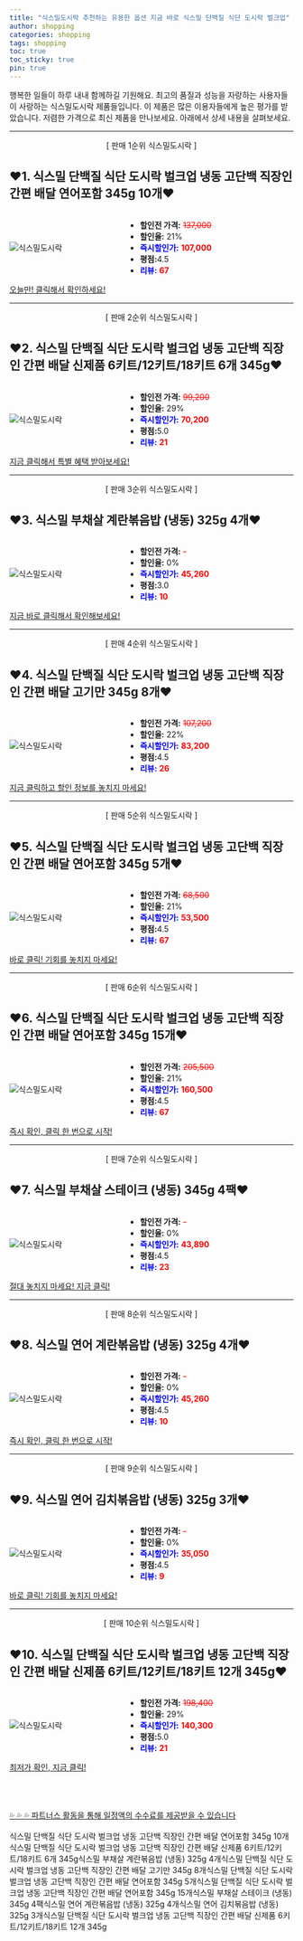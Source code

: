 ```yaml
---
title: "식스밀도시락 추천하는 유용한 옵션 지금 바로 식스밀 단백질 식단 도시락 벌크업"
author: shopping
categories: shopping
tags: shopping
toc: true
toc_sticky: true
pin: true
---
```

행복한 일들이 하루 내내 함께하길 기원해요. 최고의 품질과 성능을 자랑하는 사용자들이 사랑하는 식스밀도시락 제품들입니다. 이 제품은 많은 이용자들에게 높은 평가를 받았습니다. 저렴한 가격으로 최신 제품을 만나보세요. 아래에서 상세 내용을 살펴보세요.

---
<p class="toplist" style="margin: 0 auto; display: block; width: fit-content;">[ 판매 1순위 식스밀도시락 ]</p>

<h2><strong>❤️1. 식스밀 단백질 식단 도시락 벌크업 냉동 고단백 직장인 간편 배달 연어포함 345g 10개❤️</strong></h2>

<div style="display: flex; align-items: center;">
    <div style="flex: 0.4;">
        <img src="https://thumbnail8.coupangcdn.com/thumbnails/remote/230x230ex/image/vendor_inventory/cd34/223f1674b06c9240c4554f25f6ff2a4800ab7f88f939f4d2af84a48bb6db.png" alt="식스밀도시락" style="max-width: 100%;">
    </div>
    <div style="flex: 0.6; margin-left: 10px;">
        <ul>
            <li><strong>할인전 가격:</strong> <del style="color: red;">137,000</del></li>
            <li><strong>할인율:</strong> 21%</li>
            <li><span style='color:blue'><strong>즉시할인가:</strong></span> <span style='color:red'><strong>107,000</strong></span></li>
            <li><strong>평점:</strong>4.5</li>
            <li><span style='color:blue'><strong>리뷰:</strong></span> <span style='color:red'><strong>67</strong></span></li>
        </ul>
    </div>
</div>
<div class="center">
    <a href="https://selin100587.github.io?lptag=AF9450613&subid=githubio&pageKey=7670719099&traceid=V0-153&itemId=20461735530&vendorItemId=86705267650" class="myButton">
        오늘만! 클릭해서 확인하세요!
    </a>
</div>


---
<p class="toplist" style="margin: 0 auto; display: block; width: fit-content;">[ 판매 2순위 식스밀도시락 ]</p>

<h2><strong>❤️2. 식스밀 단백질 식단 도시락 벌크업 냉동 고단백 직장인 간편 배달 신제품 6키트/12키트/18키트 6개 345g❤️</strong></h2>

<div style="display: flex; align-items: center;">
    <div style="flex: 0.4;">
        <img src="https://thumbnail9.coupangcdn.com/thumbnails/remote/230x230ex/image/vendor_inventory/bb16/f47fd63273caf8e04024d9e8c9497ed0906d83a23fe0ffa521ce4ea26f22.png" alt="식스밀도시락" style="max-width: 100%;">
    </div>
    <div style="flex: 0.6; margin-left: 10px;">
        <ul>
            <li><strong>할인전 가격:</strong> <del style="color: red;">99,200</del></li>
            <li><strong>할인율:</strong> 29%</li>
            <li><span style='color:blue'><strong>즉시할인가:</strong></span> <span style='color:red'><strong>70,200</strong></span></li>
            <li><strong>평점:</strong>5.0</li>
            <li><span style='color:blue'><strong>리뷰:</strong></span> <span style='color:red'><strong>21</strong></span></li>
        </ul>
    </div>
</div>
<div class="center">
    <a href="https://selin100587.github.io?lptag=AF9450613&subid=githubio&pageKey=7578760447&traceid=V0-153&itemId=20001972617&vendorItemId=87076047449" class="myButton">
        지금 클릭해서 특별 혜택 받아보세요!
    </a>
</div>


---
<p class="toplist" style="margin: 0 auto; display: block; width: fit-content;">[ 판매 3순위 식스밀도시락 ]</p>

<h2><strong>❤️3. 식스밀 부채살 계란볶음밥 (냉동) 325g 4개❤️</strong></h2>

<div style="display: flex; align-items: center;">
    <div style="flex: 0.4;">
        <img src="https://thumbnail6.coupangcdn.com/thumbnails/remote/230x230ex/image/retail/images/f1641a1b-e196-4053-ae20-bd9cbb1e6e2f3624635523113222117.png" alt="식스밀도시락" style="max-width: 100%;">
    </div>
    <div style="flex: 0.6; margin-left: 10px;">
        <ul>
            <li><strong>할인전 가격:</strong> <del style="color: red;">-</del></li>
            <li><strong>할인율:</strong> 0%</li>
            <li><span style='color:blue'><strong>즉시할인가:</strong></span> <span style='color:red'><strong>45,260</strong></span></li>
            <li><strong>평점:</strong>3.0</li>
            <li><span style='color:blue'><strong>리뷰:</strong></span> <span style='color:red'><strong>10</strong></span></li>
        </ul>
    </div>
</div>
<div class="center">
    <a href="https://selin100587.github.io?lptag=AF9450613&subid=githubio&pageKey=7243585808&traceid=V0-153&itemId=20053811792&vendorItemId=87149970659" class="myButton">
        지금 바로 클릭해서 확인해보세요!
    </a>
</div>


---
<p class="toplist" style="margin: 0 auto; display: block; width: fit-content;">[ 판매 4순위 식스밀도시락 ]</p>

<h2><strong>❤️4. 식스밀 단백질 식단 도시락 벌크업 냉동 고단백 직장인 간편 배달 고기만 345g 8개❤️</strong></h2>

<div style="display: flex; align-items: center;">
    <div style="flex: 0.4;">
        <img src="https://thumbnail10.coupangcdn.com/thumbnails/remote/230x230ex/image/vendor_inventory/732d/55f7a3c370cd52e5a2c7990c76881636ee1975e8f3d61ce9387a048c7ed4.png" alt="식스밀도시락" style="max-width: 100%;">
    </div>
    <div style="flex: 0.6; margin-left: 10px;">
        <ul>
            <li><strong>할인전 가격:</strong> <del style="color: red;">107,200</del></li>
            <li><strong>할인율:</strong> 22%</li>
            <li><span style='color:blue'><strong>즉시할인가:</strong></span> <span style='color:red'><strong>83,200</strong></span></li>
            <li><strong>평점:</strong>4.5</li>
            <li><span style='color:blue'><strong>리뷰:</strong></span> <span style='color:red'><strong>26</strong></span></li>
        </ul>
    </div>
</div>
<div class="center">
    <a href="https://selin100587.github.io?lptag=AF9450613&subid=githubio&pageKey=7670252406&traceid=V0-153&itemId=20461718039&vendorItemId=86705313002" class="myButton">
        지금 클릭하고 할인 정보를 놓치지 마세요!
    </a>
</div>


---
<p class="toplist" style="margin: 0 auto; display: block; width: fit-content;">[ 판매 5순위 식스밀도시락 ]</p>

<h2><strong>❤️5. 식스밀 단백질 식단 도시락 벌크업 냉동 고단백 직장인 간편 배달 연어포함 345g 5개❤️</strong></h2>

<div style="display: flex; align-items: center;">
    <div style="flex: 0.4;">
        <img src="https://thumbnail8.coupangcdn.com/thumbnails/remote/230x230ex/image/vendor_inventory/cd34/223f1674b06c9240c4554f25f6ff2a4800ab7f88f939f4d2af84a48bb6db.png" alt="식스밀도시락" style="max-width: 100%;">
    </div>
    <div style="flex: 0.6; margin-left: 10px;">
        <ul>
            <li><strong>할인전 가격:</strong> <del style="color: red;">68,500</del></li>
            <li><strong>할인율:</strong> 21%</li>
            <li><span style='color:blue'><strong>즉시할인가:</strong></span> <span style='color:red'><strong>53,500</strong></span></li>
            <li><strong>평점:</strong>4.5</li>
            <li><span style='color:blue'><strong>리뷰:</strong></span> <span style='color:red'><strong>67</strong></span></li>
        </ul>
    </div>
</div>
<div class="center">
    <a href="https://selin100587.github.io?lptag=AF9450613&subid=githubio&pageKey=7670719099&traceid=V0-153&itemId=20461735529&vendorItemId=86705267665" class="myButton">
        바로 클릭! 기회를 놓치지 마세요!
    </a>
</div>


---
<p class="toplist" style="margin: 0 auto; display: block; width: fit-content;">[ 판매 6순위 식스밀도시락 ]</p>

<h2><strong>❤️6. 식스밀 단백질 식단 도시락 벌크업 냉동 고단백 직장인 간편 배달 연어포함 345g 15개❤️</strong></h2>

<div style="display: flex; align-items: center;">
    <div style="flex: 0.4;">
        <img src="https://thumbnail8.coupangcdn.com/thumbnails/remote/230x230ex/image/vendor_inventory/cd34/223f1674b06c9240c4554f25f6ff2a4800ab7f88f939f4d2af84a48bb6db.png" alt="식스밀도시락" style="max-width: 100%;">
    </div>
    <div style="flex: 0.6; margin-left: 10px;">
        <ul>
            <li><strong>할인전 가격:</strong> <del style="color: red;">205,500</del></li>
            <li><strong>할인율:</strong> 21%</li>
            <li><span style='color:blue'><strong>즉시할인가:</strong></span> <span style='color:red'><strong>160,500</strong></span></li>
            <li><strong>평점:</strong>4.5</li>
            <li><span style='color:blue'><strong>리뷰:</strong></span> <span style='color:red'><strong>67</strong></span></li>
        </ul>
    </div>
</div>
<div class="center">
    <a href="https://selin100587.github.io?lptag=AF9450613&subid=githubio&pageKey=7670719099&traceid=V0-153&itemId=20461735531&vendorItemId=86705267656" class="myButton">
        즉시 확인, 클릭 한 번으로 시작!
    </a>
</div>


---
<p class="toplist" style="margin: 0 auto; display: block; width: fit-content;">[ 판매 7순위 식스밀도시락 ]</p>

<h2><strong>❤️7. 식스밀 부채살 스테이크 (냉동) 345g 4팩❤️</strong></h2>

<div style="display: flex; align-items: center;">
    <div style="flex: 0.4;">
        <img src="https://thumbnail6.coupangcdn.com/thumbnails/remote/230x230ex/image/retail/images/22a2a004-0f40-42e3-8dce-b48b5bd3e3bd6424938157698811829.png" alt="식스밀도시락" style="max-width: 100%;">
    </div>
    <div style="flex: 0.6; margin-left: 10px;">
        <ul>
            <li><strong>할인전 가격:</strong> <del style="color: red;">-</del></li>
            <li><strong>할인율:</strong> 0%</li>
            <li><span style='color:blue'><strong>즉시할인가:</strong></span> <span style='color:red'><strong>43,890</strong></span></li>
            <li><strong>평점:</strong>4.5</li>
            <li><span style='color:blue'><strong>리뷰:</strong></span> <span style='color:red'><strong>23</strong></span></li>
        </ul>
    </div>
</div>
<div class="center">
    <a href="https://selin100587.github.io?lptag=AF9450613&subid=githubio&pageKey=7576245485&traceid=V0-153&itemId=20053811425&vendorItemId=87149970337" class="myButton">
        절대 놓치지 마세요! 지금 클릭!
    </a>
</div>


---
<p class="toplist" style="margin: 0 auto; display: block; width: fit-content;">[ 판매 8순위 식스밀도시락 ]</p>

<h2><strong>❤️8. 식스밀 연어 계란볶음밥 (냉동) 325g 4개❤️</strong></h2>

<div style="display: flex; align-items: center;">
    <div style="flex: 0.4;">
        <img src="https://thumbnail6.coupangcdn.com/thumbnails/remote/230x230ex/image/retail/images/95cdbef8-36fc-4993-adbb-d3f21968476c1191021689267505262.png" alt="식스밀도시락" style="max-width: 100%;">
    </div>
    <div style="flex: 0.6; margin-left: 10px;">
        <ul>
            <li><strong>할인전 가격:</strong> <del style="color: red;">-</del></li>
            <li><strong>할인율:</strong> 0%</li>
            <li><span style='color:blue'><strong>즉시할인가:</strong></span> <span style='color:red'><strong>45,260</strong></span></li>
            <li><strong>평점:</strong>4.5</li>
            <li><span style='color:blue'><strong>리뷰:</strong></span> <span style='color:red'><strong>10</strong></span></li>
        </ul>
    </div>
</div>
<div class="center">
    <a href="https://selin100587.github.io?lptag=AF9450613&subid=githubio&pageKey=7243586282&traceid=V0-153&itemId=20053811870&vendorItemId=87149970787" class="myButton">
        즉시 확인, 클릭 한 번으로 시작!
    </a>
</div>


---
<p class="toplist" style="margin: 0 auto; display: block; width: fit-content;">[ 판매 9순위 식스밀도시락 ]</p>

<h2><strong>❤️9. 식스밀 연어 김치볶음밥 (냉동) 325g 3개❤️</strong></h2>

<div style="display: flex; align-items: center;">
    <div style="flex: 0.4;">
        <img src="https://thumbnail7.coupangcdn.com/thumbnails/remote/230x230ex/image/retail/images/f4b107c2-a3e3-4160-b18e-eba169f11c986901548993680644685.png" alt="식스밀도시락" style="max-width: 100%;">
    </div>
    <div style="flex: 0.6; margin-left: 10px;">
        <ul>
            <li><strong>할인전 가격:</strong> <del style="color: red;">-</del></li>
            <li><strong>할인율:</strong> 0%</li>
            <li><span style='color:blue'><strong>즉시할인가:</strong></span> <span style='color:red'><strong>35,050</strong></span></li>
            <li><strong>평점:</strong>4.5</li>
            <li><span style='color:blue'><strong>리뷰:</strong></span> <span style='color:red'><strong>9</strong></span></li>
        </ul>
    </div>
</div>
<div class="center">
    <a href="https://selin100587.github.io?lptag=AF9450613&subid=githubio&pageKey=7246071727&traceid=V0-153&itemId=20053812167&vendorItemId=87149971042" class="myButton">
        바로 클릭! 기회를 놓치지 마세요!
    </a>
</div>


---
<p class="toplist" style="margin: 0 auto; display: block; width: fit-content;">[ 판매 10순위 식스밀도시락 ]</p>

<h2><strong>❤️10. 식스밀 단백질 식단 도시락 벌크업 냉동 고단백 직장인 간편 배달 신제품 6키트/12키트/18키트 12개 345g❤️</strong></h2>

<div style="display: flex; align-items: center;">
    <div style="flex: 0.4;">
        <img src="https://thumbnail9.coupangcdn.com/thumbnails/remote/230x230ex/image/vendor_inventory/bb16/f47fd63273caf8e04024d9e8c9497ed0906d83a23fe0ffa521ce4ea26f22.png" alt="식스밀도시락" style="max-width: 100%;">
    </div>
    <div style="flex: 0.6; margin-left: 10px;">
        <ul>
            <li><strong>할인전 가격:</strong> <del style="color: red;">198,400</del></li>
            <li><strong>할인율:</strong> 29%</li>
            <li><span style='color:blue'><strong>즉시할인가:</strong></span> <span style='color:red'><strong>140,300</strong></span></li>
            <li><strong>평점:</strong>5.0</li>
            <li><span style='color:blue'><strong>리뷰:</strong></span> <span style='color:red'><strong>21</strong></span></li>
        </ul>
    </div>
</div>
<div class="center">
    <a href="https://selin100587.github.io?lptag=AF9450613&subid=githubio&pageKey=7578760447&traceid=V0-153&itemId=20001972619&vendorItemId=87076047462" class="myButton">
        최저가 확인, 지금 클릭!
    </a>
</div>

<br><br><br>[💦 💦 💦 파트너스 활동을 통해 일정액의 수수료를 제공받을 수 있습니다](https://link.coupang.com/a/bcpT2c)<br><br>식스밀 단백질 식단 도시락 벌크업 냉동 고단백 직장인 간편 배달 연어포함 345g 10개식스밀 단백질 식단 도시락 벌크업 냉동 고단백 직장인 간편 배달 신제품 6키트/12키트/18키트 6개 345g식스밀 부채살 계란볶음밥 (냉동) 325g 4개식스밀 단백질 식단 도시락 벌크업 냉동 고단백 직장인 간편 배달 고기만 345g 8개식스밀 단백질 식단 도시락 벌크업 냉동 고단백 직장인 간편 배달 연어포함 345g 5개식스밀 단백질 식단 도시락 벌크업 냉동 고단백 직장인 간편 배달 연어포함 345g 15개식스밀 부채살 스테이크 (냉동) 345g 4팩식스밀 연어 계란볶음밥 (냉동) 325g 4개식스밀 연어 김치볶음밥 (냉동) 325g 3개식스밀 단백질 식단 도시락 벌크업 냉동 고단백 직장인 간편 배달 신제품 6키트/12키트/18키트 12개 345g